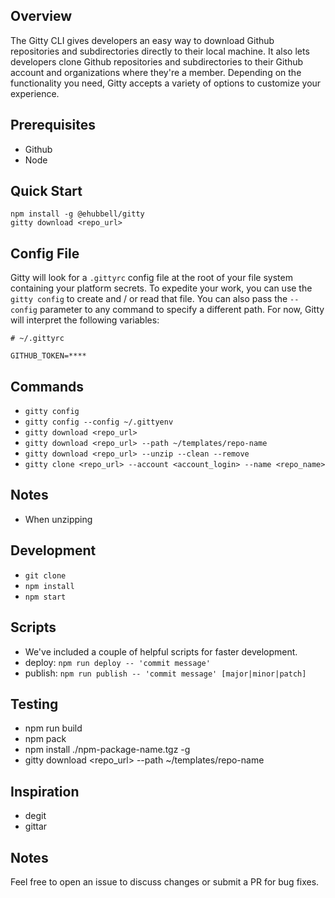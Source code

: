 ## Overview
The Gitty CLI gives developers an easy way to download Github repositories and subdirectories directly to their local machine.
It also lets developers clone Github repositories and subdirectories to their Github account and organizations where they're a member.
Depending on the functionality you need, Gitty accepts a variety of options to customize your experience.

## Prerequisites
- Github
- Node

## Quick Start
```
npm install -g @ehubbell/gitty
gitty download <repo_url>
```

## Config File
Gitty will look for a `.gittyrc` config file at the root of your file system containing your platform secrets.
To expedite your work, you can use the `gitty config` to create and / or read that file.
You can also pass the `--config` parameter to any command to specify a different path.
For now, Gitty will interpret the following variables:

```
# ~/.gittyrc

GITHUB_TOKEN=****
```

## Commands
- `gitty config`
- `gitty config --config ~/.gittyenv`
- `gitty download <repo_url>`
- `gitty download <repo_url> --path ~/templates/repo-name`
- `gitty download <repo_url> --unzip --clean --remove`
- `gitty clone <repo_url> --account <account_login> --name <repo_name>`

## Notes
- When unzipping

## Development
- `git clone`
- `npm install`
- `npm start`

## Scripts
- We've included a couple of helpful scripts for faster development.
- deploy: `npm run deploy -- 'commit message'`
- publish: `npm run publish -- 'commit message' [major|minor|patch]`

## Testing
- npm run build
- npm pack
- npm install ./npm-package-name.tgz -g
- gitty download <repo_url> --path ~/templates/repo-name

## Inspiration
- degit
- gittar

## Notes
Feel free to open an issue to discuss changes or submit a PR for bug fixes.